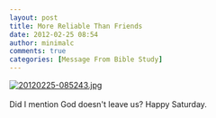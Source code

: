 ```yaml
---
layout: post
title: More Reliable Than Friends
date: 2012-02-25 08:54
author: minimalc
comments: true
categories: [Message From Bible Study]
---
```

<a href="http://minimalchanges.com/blog/wp-content/uploads/2012/02/20120225-085243.jpg"><img src="http://minimalchanges.com/blog/wp-content/uploads/2012/02/20120225-085243.jpg" alt="20120225-085243.jpg" class="alignnone size-full" /></a><br /><br />
Did I mention God doesn't leave us? Happy Saturday.
